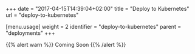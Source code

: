 +++
date = "2017-04-15T14:39:04+02:00"
title = "Deploy to Kubernetes"
url = "deploy-to-kubernetes"

[menu.usage]
  weight = 2
  identifier = "deploy-to-kubernetes"
  parent = "deployments"
+++

{{% alert warn %}}
Coming Soon
{{% /alert %}}
